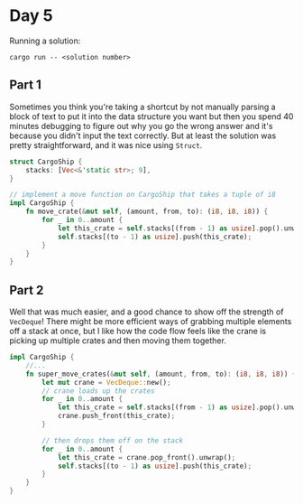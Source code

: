 # Day 5

Running a solution:

```
cargo run -- <solution number>
```

## Part 1

Sometimes you think you're taking a shortcut by not manually parsing a block of text to put it into the data structure you want but then you spend 40 minutes debugging to figure out why you go the wrong answer and it's because you didn't input the text correctly. But at least the solution was pretty straightforward, and it was nice using `Struct`.

```rust
struct CargoShip {
    stacks: [Vec<&'static str>; 9],
}

// implement a move function on CargoShip that takes a tuple of i8
impl CargoShip {
    fn move_crate(&mut self, (amount, from, to): (i8, i8, i8)) {
        for _ in 0..amount {
            let this_crate = self.stacks[(from - 1) as usize].pop().unwrap();
            self.stacks[(to - 1) as usize].push(this_crate);
        }
    }
}
```

## Part 2

Well that was much easier, and a good chance to show off the strength of `VecDeque`! There might be more efficient ways of grabbing multiple elements off a stack at once, but I like how the code flow feels like the crane is picking up multiple crates and then moving them together.

```rust
impl CargoShip {
    //...
    fn super_move_crates(&mut self, (amount, from, to): (i8, i8, i8)) {
        let mut crane = VecDeque::new();
        // crane loads up the crates
        for _ in 0..amount {
            let this_crate = self.stacks[(from - 1) as usize].pop().unwrap();
            crane.push_front(this_crate);
        }

        // then drops them off on the stack
        for _ in 0..amount {
            let this_crate = crane.pop_front().unwrap();
            self.stacks[(to - 1) as usize].push(this_crate);
        }
    }
}
```
